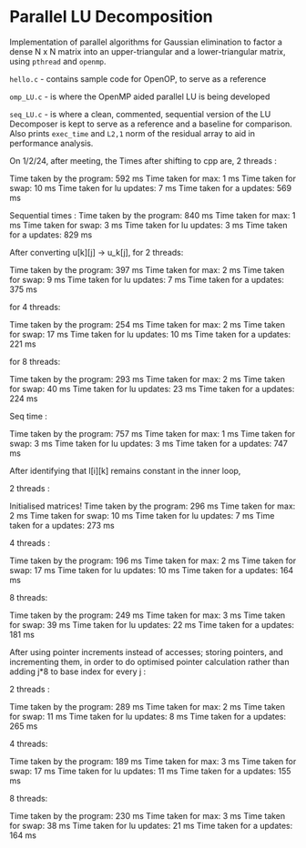 # Parallel LU Decomposition

Implementation of parallel algorithms for Gaussian elimination to factor a dense N x N matrix into an upper-triangular and a lower-triangular matrix, using `pthread` and `openmp`.

`hello.c` - contains sample code for OpenOP, to serve as a reference

`omp_LU.c` - is where the OpenMP aided parallel LU is being developed

`seq_LU.c` - is where a clean, commented, sequential version of the LU Decomposer is kept to serve as a reference and a baseline for comparison. Also prints `exec_time` and  `L2,1` norm of the residual array to aid in performance analysis.


On 1/2/24, after meeting, the Times after shifting to cpp are, 2 threads :

Time taken by the program: 592 ms
Time taken for max: 1 ms
Time taken for swap: 10 ms
Time taken for lu updates: 7 ms
Time taken for a updates: 569 ms

Sequential times : 
Time taken by the program: 840 ms
Time taken for max: 1 ms
Time taken for swap: 3 ms
Time taken for lu updates: 3 ms
Time taken for a updates: 829 ms


After converting u[k][j] -> u_k[j], for 2 threads:

Time taken by the program: 397 ms
Time taken for max: 2 ms
Time taken for swap: 9 ms
Time taken for lu updates: 7 ms
Time taken for a updates: 375 ms

for 4 threads:

Time taken by the program: 254 ms
Time taken for max: 2 ms
Time taken for swap: 17 ms
Time taken for lu updates: 10 ms
Time taken for a updates: 221 ms

for 8 threads:

Time taken by the program: 293 ms
Time taken for max: 2 ms
Time taken for swap: 40 ms
Time taken for lu updates: 23 ms
Time taken for a updates: 224 ms

Seq time :

Time taken by the program: 757 ms
Time taken for max: 1 ms
Time taken for swap: 3 ms
Time taken for lu updates: 3 ms
Time taken for a updates: 747 ms


After identifying that l[i][k] remains constant in the inner loop, 

2 threads :

Initialised matrices!
Time taken by the program: 296 ms
Time taken for max: 2 ms
Time taken for swap: 10 ms
Time taken for lu updates: 7 ms
Time taken for a updates: 273 ms

4 threads : 

Time taken by the program: 196 ms
Time taken for max: 2 ms
Time taken for swap: 17 ms
Time taken for lu updates: 10 ms
Time taken for a updates: 164 ms

8 threads:

Time taken by the program: 249 ms
Time taken for max: 3 ms
Time taken for swap: 39 ms
Time taken for lu updates: 22 ms
Time taken for a updates: 181 ms


After using pointer increments instead of accesses; storing pointers, and incrementing them, in order to do optimised pointer calculation rather than adding j*8 to base index for every j :

2 threads :

Time taken by the program: 289 ms
Time taken for max: 2 ms
Time taken for swap: 11 ms
Time taken for lu updates: 8 ms
Time taken for a updates: 265 ms

4 threads:

Time taken by the program: 189 ms
Time taken for max: 3 ms
Time taken for swap: 17 ms
Time taken for lu updates: 11 ms
Time taken for a updates: 155 ms

8 threads:

Time taken by the program: 230 ms
Time taken for max: 3 ms
Time taken for swap: 38 ms
Time taken for lu updates: 21 ms
Time taken for a updates: 164 ms